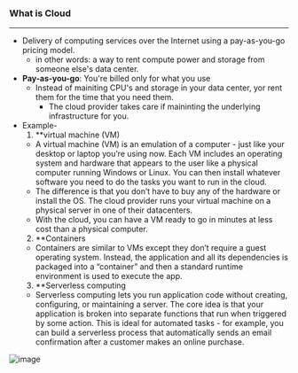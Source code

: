 ### What is Cloud
----

* Delivery of computing services over the Internet using a pay-as-you-go pricing model.
  * in other words: a way to rent compute power and storage from someone else's data center.
* **Pay-as-you-go**: You're billed only for what you use
  * Instead of mainiting CPU's and storage in your data center, yor rent them for the time that you need them.
     * The cloud provider takes care if maininting the underlying infrastructure for you. 
* Example-
  1. **virtual machine (VM)
  * A virtual machine (VM) is an emulation of a computer - just like your desktop or laptop you’re using now. Each VM includes an operating system and hardware that appears to the user like a physical computer running Windows or Linux. You can then install whatever software you need to do the tasks you want to run in the cloud.
  * The difference is that you don’t have to buy any of the hardware or install the OS. The cloud provider runs your virtual machine on a physical server in one of their datacenters.
  * With the cloud, you can have a VM ready to go in minutes at less cost than a physical computer.
  2. **Containers
  * Containers are similar to VMs except they don’t require a guest operating system. Instead, the application and all its dependencies is packaged into a “container” and then a standard runtime environment is used to execute the app.
  3. **Serverless computing
  * Serverless computing lets you run application code without creating, configuring, or maintaining a server. The core idea is that your application is broken into separate functions that run when triggered by some action. This is ideal for automated tasks - for example, you can build a serverless process that automatically sends an email confirmation after a customer makes an online purchase.

![image](https://user-images.githubusercontent.com/69619339/201346230-debead00-9f85-4420-a6d1-e0d66c52ab6e.png)



